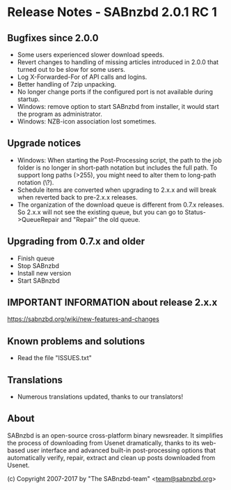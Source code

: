 Release Notes  -  SABnzbd 2.0.1 RC 1
=========================================================

## Bugfixes since 2.0.0
- Some users experienced slower download speeds.
- Revert changes to handling of missing articles introduced in 2.0.0 that
  turned out to be slow for some users.
- Log X-Forwarded-For of API calls and logins.
- Better handling of 7zip unpacking.
- No longer change ports if the configured port is not available during startup.
- Windows: remove option to start SABnzbd from installer, it would start the
  program as administrator.
- Windows: NZB-icon association lost sometimes.

## Upgrade notices
- Windows: When starting the Post-Processing script, the path to the job folder
  is no longer in short-path notation but includes the full path. To support
  long paths (>255), you might need to alter them to long-path notation (\\?\).
- Schedule items are converted when upgrading to 2.x.x and will break when
  reverted back to pre-2.x.x releases.
- The organization of the download queue is different from 0.7.x releases.
  So 2.x.x will not see the existing queue, but you can go to Status->QueueRepair
  and "Repair" the old queue.

## Upgrading from 0.7.x and older
- Finish queue
- Stop SABnzbd
- Install new version
- Start SABnzbd

## IMPORTANT INFORMATION about release 2.x.x
<https://sabnzbd.org/wiki/new-features-and-changes>

## Known problems and solutions
- Read the file "ISSUES.txt"

## Translations
- Numerous translations updated, thanks to our translators!

## About
  SABnzbd is an open-source cross-platform binary newsreader.
  It simplifies the process of downloading from Usenet dramatically, thanks
  to its web-based user interface and advanced built-in post-processing options
  that automatically verify, repair, extract and clean up posts downloaded
  from Usenet.

  (c) Copyright 2007-2017 by "The SABnzbd-team" \<team@sabnzbd.org\>
